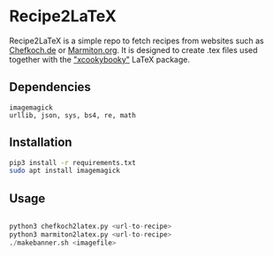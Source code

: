 # Recipe2LaTeX

Recipe2LaTeX is a simple repo to fetch recipes from websites such as [Chefkoch.de](https://www.chefkoch.de/) or [Marmiton.org](https://www.marmiton.org/). It is designed to create .tex files used together with the ["xcookybooky"](https://github.com/SvenHarder/xcookybooky) LaTeX package.

## Dependencies

```
imagemagick
urllib, json, sys, bs4, re, math

```


## Installation

```bash
pip3 install -r requirements.txt
sudo apt install imagemagick
```


## Usage

```python

python3 chefkoch2latex.py <url-to-recipe>
python3 marmiton2latex.py <url-to-recipe>
./makebanner.sh <imagefile>
```

